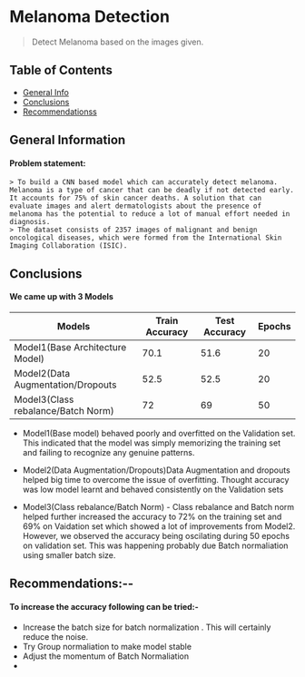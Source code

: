 # Melanoma Detection
> Detect Melanoma based on the images given.

## Table of Contents
* [General Info](#general-information)
* [Conclusions](#conclusions)
* [Recommendationss](#recommendations)

<!-- You can include any other section that is pertinent to your problem -->

## General Information

#### Problem statement: 
	> To build a CNN based model which can accurately detect melanoma. Melanoma is a type of cancer that can be deadly if not detected early. It accounts for 75% of skin cancer deaths. A solution that can evaluate images and alert dermatologists about the presence of melanoma has the potential to reduce a lot of manual effort needed in diagnosis.
	> The dataset consists of 2357 images of malignant and benign oncological diseases, which were formed from the International Skin Imaging Collaboration (ISIC). 


## Conclusions

#### We came up with 3 Models

| Models | Train Accuracy | Test Accuracy | Epochs |
| --- | --- | --- |--- |
|  Model1(Base Architecture Model) | 70.1 | 51.6 | 20 |
|  Model2(Data Augmentation/Dropouts|  52.5|  52.5 | 20 |
|  Model3(Class rebalance/Batch Norm)|  72  |  69  | 50 |


- Model1(Base model) behaved poorly and overfitted on the Validation set. This indicated that the model was simply memorizing the training set and failing to recognize any genuine patterns.

- Model2(Data Augmentation/Dropouts)Data Augmentation and dropouts helped big time to overcome the issue of overfitting. Thought accuracy was low model learnt and behaved consistently on the Validation sets

- Model3(Class rebalance/Batch Norm) - Class rebalance and Batch norm helped further increased the accuracy to 72% on the training set and 69% on Vaidation set which showed a lot of improvements from Model2. However, we observed the accuracy being oscilating during 50 epochs on validation set. This was happening probably due Batch normaliation using smaller batch size.

## Recommendations:--
#### To increase the accuracy following can be tried:-
- Increase the batch size for batch  normalization . This will certainly reduce the noise.
- Try Group normaliation to make model stable
- Adjust the momentum of Batch Normaliation
- 

